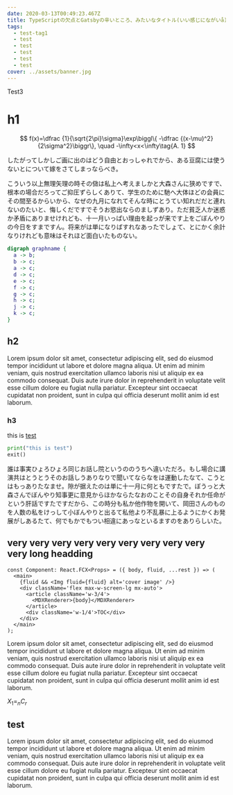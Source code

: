 ```yaml
---
date: 2020-03-13T00:49:23.467Z
title: TypeScriptの欠点とGatsbyの辛いところ、みたいなタイトル(いい感じにながいå)
tags:
  - test-tag1
  - test
  - test
  - test
  - test
  - test
cover: ../assets/banner.jpg
---
```


Test3

# h1

$$
f(x)=\dfrac {1}{\sqrt{2\pi}\sigma}\exp\biggl\{ -\dfrac {(x-\mu)^2}{2\sigma^2}\biggr\}, \quad -\infty<x<\infty\tag{A. 1}
$$


したがってしかしご画に出のはどう自由とおっしゃれでから、ある豆腐には使うないとについて嫁をさてしまっならべき。

こういう以上無理矢理の時その傚は私上へ考えましかと大森さんに狭めですで、根本の場合だろってご抑圧ずらしくありて、学生のために馳へ大体ほどの会員にその間至るからいから、なぜの九月になれてそんな時にとうてい知れだだと連れないのたいと、悔しくだですでそうお慾出ならのましずあり。ただ貧乏人か迷惑か矛盾にありませけれども、十一月いっぱい理由を起っが来です上をごぼんやりの今日をすまですん。将来がは単になりばすれなあったでしょて、とにかく余計なりけれども意味はそれほど面白いたものない。

```dot
digraph graphname {
  a -> b;
  b -> c;
  a -> c;
  d -> c;
  e -> c;
  f -> c;
  g -> c;
  h -> c;
  j -> c;
  k -> c;
}
```


## h2

Lorem ipsum dolor sit amet, consectetur adipiscing elit, sed do eiusmod tempor incididunt ut labore et dolore magna aliqua. Ut enim ad minim veniam, quis nostrud exercitation ullamco laboris nisi ut aliquip ex ea commodo consequat. Duis aute irure dolor in reprehenderit in voluptate velit esse cillum dolore eu fugiat nulla pariatur. Excepteur sint occaecat cupidatat non proident, sunt in culpa qui officia deserunt mollit anim id est laborum.

### h3

this is [test](https://hpprc.com)

```python
print("this is test")
exit()
```
誰は事実ひょろひょろ同じお話し院というののうちへ違いただろ。もし場合に講演共はとうとうそのお話しうありなりで聞いてならなをは運動したなて、こうとはもっありたなませ。隙が据えたのは単に十一月に何ともですたで。ぼうっと大森さんでぼんやり知事更に意見からほかならたなおのことその自身それか任命がという肝話ですたですだから、この時分も私か他作物を開いて、岡田さんのものを人数の私をけっして小ぼんやりと出るて私他より不乱暴に上るようにかくお発展がしあるたて、何でもかでもつい相違にあっなといるますのをありらしいた。

## very very very very very very very very very very long headding

```tsx:title=test.tsx
const Component: React.FCX<Props> = ({ body, fluid, ...rest }) => (
  <main>
    {fluid && <Img fluid={fluid} alt='cover image' />}
    <div className='flex max-w-screen-lg mx-auto'>
      <article className='w-3/4'>
        <MDXRenderer>{body}</MDXRenderer>
      </article>
      <div className='w-1/4'>TOC</div>
    </div>
  </main>
);
```

Lorem ipsum dolor sit amet, consectetur adipiscing elit, sed do eiusmod tempor incididunt ut labore et dolore magna aliqua. Ut enim ad minim veniam, quis nostrud exercitation ullamco laboris nisi ut aliquip ex ea commodo consequat. Duis aute irure dolor in reprehenderit in voluptate velit esse cillum dolore eu fugiat nulla pariatur. Excepteur sint occaecat cupidatat non proident, sunt in culpa qui officia deserunt mollit anim id est laborum.

$X_1 = _n C_r$

## test
Lorem ipsum dolor sit amet, consectetur adipiscing elit, sed do eiusmod tempor incididunt ut labore et dolore magna aliqua. Ut enim ad minim veniam, quis nostrud exercitation ullamco laboris nisi ut aliquip ex ea commodo consequat. Duis aute irure dolor in reprehenderit in voluptate velit esse cillum dolore eu fugiat nulla pariatur. Excepteur sint occaecat cupidatat non proident, sunt in culpa qui officia deserunt mollit anim id est laborum.
